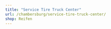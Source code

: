```yaml
---
title: "Service Tire Truck Center"
url: /chambersburg/service-tire-truck-center/
shop: Reifen
---
```

